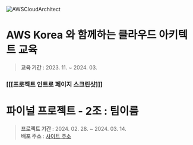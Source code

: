 ![AWSCloudArchitect](https://github.com/SeSAC-AWS-Final/.github/assets/115003898/6c3bc74b-c574-4b87-9999-4a6860ca1a28)
# AWS Korea 와 함께하는 클라우드 아키텍트 교육
> **교육 기간** : 2023. 11. ~ 2024. 03.

### [[[프로젝트 인트로 페이지 스크린샷]]]

# 파이널 프로젝트 - 2조 : 팀이름
> **프로젝트 기간** : 2024. 02. 28. ~ 2024. 03. 14.<br />
> **배포 주소** : [사이트 주소]()<br />
